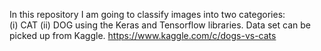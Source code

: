 In this repository I am going to classify images into two categories:<br/>
(i) CAT
(ii) DOG
using the Keras and Tensorflow libraries. 
Data set can be picked up from Kaggle. 
https://www.kaggle.com/c/dogs-vs-cats
